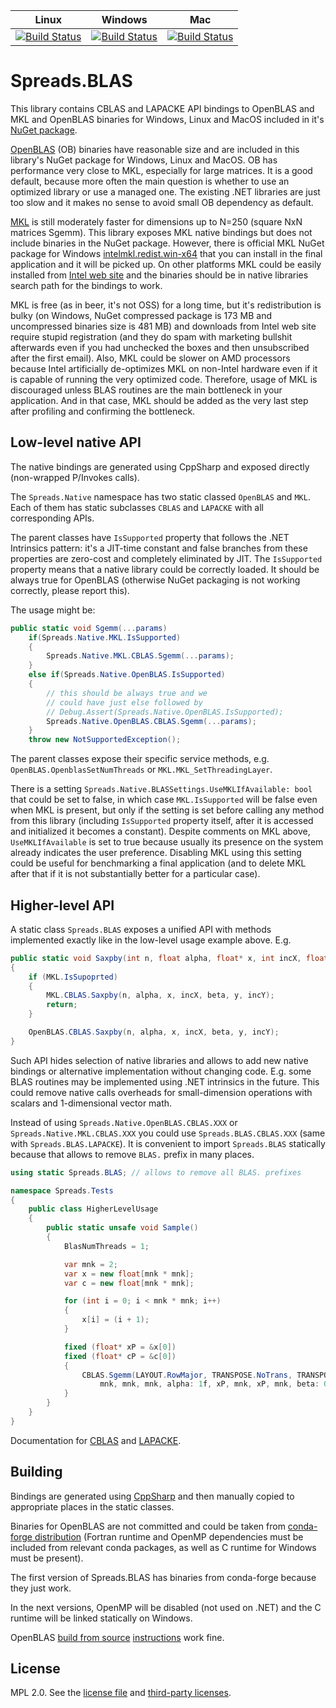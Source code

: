 
|   Linux    |  Windows   |     Mac    |
|:----------:|:----------:|:----------:|
|  [![Build Status](https://dev.azure.com/DataSpreads/Spreads/_apis/build/status/Spreads.Spreads.BLAS?branchName=master&jobName=Linux)](https://dev.azure.com/DataSpreads/Spreads/_build/latest?definitionId=10&branchName=master)    |  [![Build Status](https://dev.azure.com/DataSpreads/Spreads/_apis/build/status/Spreads.Spreads.BLAS?branchName=master&jobName=Windows)](https://dev.azure.com/DataSpreads/Spreads/_build/latest?definitionId=10&branchName=master)   |  [![Build Status](https://dev.azure.com/DataSpreads/Spreads/_apis/build/status/Spreads.Spreads.BLAS?branchName=master&jobName=Mac)](https://dev.azure.com/DataSpreads/Spreads/_build/latest?definitionId=10&branchName=master) |

# Spreads.BLAS

This library contains CBLAS and LAPACKE API bindings to OpenBLAS and MKL and OpenBLAS binaries 
for Windows, Linux and MacOS included in it's [NuGet package](https://www.nuget.org/packages/Spreads.BLAS).

[OpenBLAS](https://github.com/xianyi/OpenBLAS) (OB) binaries have reasonable size and are included in this library's NuGet package for Windows, Linux and MacOS.
OB has performance very close to MKL, especially for large matrices. It is a good default, because 
more often the main question is whether to use an optimized library or use a managed one. The existing
.NET libraries are just too slow and it makes no sense to avoid small OB dependency as default.

[MKL](https://en.wikipedia.org/wiki/Math_Kernel_Library) is still moderately faster for dimensions up to N=250 (square NxN matrices Sgemm).
This library exposes MKL native bindings but does not include binaries in the NuGet package.
However, there is official MKL NuGet package for Windows [intelmkl.redist.win-x64](https://www.nuget.org/packages/intelmkl.redist.win-x64/)
that you can install in the final application and it will be picked up. On other platforms
MKL could be easily installed from [Intel web site](https://software.intel.com/en-us/mkl/choose-download) 
and the binaries should be in native libraries search path for the bindings to work.   

MKL is free (as in beer, it's not OSS) for a long time, but it's redistribution is bulky (on Windows, NuGet compressed package is 173 MB 
and uncompressed binaries size is 481 MB) and downloads from Intel web site require stupid registration
(and they do spam with marketing bullshit afterwards even if you had unchecked the boxes and then unsubscribed after the first email). 
Also, MKL could be slower on AMD processors because Intel artificially de-optimizes MKL on non-Intel hardware
even if it is capable of running the very optimized code. Therefore, usage of MKL is discouraged
unless BLAS routines are the main bottleneck in your application. And in that case, MKL should be 
added as the very last step after profiling and confirming the bottleneck.

## Low-level native API

The native bindings are generated using CppSharp and exposed directly (non-wrapped P/Invokes calls).

The `Spreads.Native` namespace has two static classed `OpenBLAS` and `MKL`. Each of them has 
static subclasses `CBLAS` and `LAPACKE` with all corresponding APIs.

The parent classes have `IsSupported` property that follows the .NET Intrinsics pattern: it's a JIT-time 
constant and false branches from these properties are zero-cost and completely eliminated by JIT.
The `IsSupported` property means that a native library could be correctly loaded. It should be always
true for OpenBLAS (otherwise NuGet packaging is not working correctly, please report this).

The usage might be:

```csharp
public static void Sgemm(...params)
    if(Spreads.Native.MKL.IsSupported)
    {
        Spreads.Native.MKL.CBLAS.Sgemm(...params);
    }
    else if(Spreads.Native.OpenBLAS.IsSupported)  
    {
        // this should be always true and we 
        // could have just else followed by
        // Debug.Assert(Spreads.Native.OpenBLAS.IsSupported);
        Spreads.Native.OpenBLAS.CBLAS.Sgemm(...params);
    }
    throw new NotSupportedException();
```    


The parent classes expose their specific service methods, e.g. `OpenBLAS.OpenblasSetNumThreads` or `MKL.MKL_SetThreadingLayer`.

There is a setting `Spreads.Native.BLASSettings.UseMKLIfAvailable: bool` that could be set to false, 
in which case `MKL.IsSupported` will be false even when MKL is present, but only if the setting is set before calling
any method from this library (including `IsSupported` property itself, after it is accessed and initialized 
it becomes a constant). Despite comments on MKL above, `UseMKLIfAvailable` is set to true because 
usually its presence on the system already indicates the user preference. Disabling MKL using this 
setting could be useful for benchmarking a final application (and to delete MKL after that if 
it is not substantially better for a particular case).

## Higher-level API

A static class `Spreads.BLAS` exposes a unified API with methods implemented exactly like in the low-level usage example above. E.g.

```csharp
public static void Saxpby(int n, float alpha, float* x, int incX, float beta, float* y, int incY)
{
    if (MKL.IsSupoprted)
    {
        MKL.CBLAS.Saxpby(n, alpha, x, incX, beta, y, incY);
        return;
    }

    OpenBLAS.CBLAS.Saxpby(n, alpha, x, incX, beta, y, incY);
}

```

Such API hides selection of native libraries and allows to add new native bindings or alternative implementation without changing code.
E.g. some BLAS routines may be implemented using .NET intrinsics in the future.
This could remove native calls overheads for small-dimension operations with scalars and 1-dimensional vector math.

Instead of using `Spreads.Native.OpenBLAS.CBLAS.XXX` or `Spreads.Native.MKL.CBLAS.XXX` you could use `Spreads.BLAS.CBLAS.XXX` 
(same with `Spreads.BLAS.LAPACKE`). It is convenient to import `Spreads.BLAS` statically because that allows to remove `BLAS.` 
prefix in many places.


```csharp
using static Spreads.BLAS; // allows to remove all BLAS. prefixes

namespace Spreads.Tests
{
    public class HigherLevelUsage
    {
        public static unsafe void Sample()
        {
            BlasNumThreads = 1;

            var mnk = 2;
            var x = new float[mnk * mnk];
            var c = new float[mnk * mnk];

            for (int i = 0; i < mnk * mnk; i++)
            {
                x[i] = (i + 1);
            }

            fixed (float* xP = &x[0])
            fixed (float* cP = &c[0])
            {
                CBLAS.Sgemm(LAYOUT.RowMajor, TRANSPOSE.NoTrans, TRANSPOSE.NoTrans,
                    mnk, mnk, mnk, alpha: 1f, xP, mnk, xP, mnk, beta: 0, cP, mnk);
            }
        }
    }
}

```

Documentation for [CBLAS](https://www.netlib.org/blas/#_blas_routines) and [LAPACKE](https://www.netlib.org/lapack/lapacke.html). 

## Building

Bindings are generated using [CppSharp](https://github.com/mono/CppSharp) and then manually copied to appropriate places in the static classes.

Binaries for OpenBLAS are not committed and could be taken from [conda-forge distribution](https://anaconda.org/conda-forge/libopenblas/files)
(Fortran runtime and OpenMP dependencies must be included from relevant conda packages, as well as C runtime for Windows must be present).

The first version of Spreads.BLAS has binaries from conda-forge because they just work.

In the next versions, OpenMP will be disabled (not used on .NET) and the C runtime will be linked statically on Windows.

OpenBLAS [build from source](https://github.com/xianyi/OpenBLAS#installation-from-source) [instructions](https://github.com/xianyi/OpenBLAS/wiki/How-to-use-OpenBLAS-in-Microsoft-Visual-Studio) work fine.

## License

MPL 2.0. See the [license file](https://github.com/Spreads/Spreads.BLAS/blob/master/LICENSE.txt) and [third-party licenses](https://github.com/Spreads/Spreads.BLAS/blob/master/LICENSE.Dependencies.txt).
